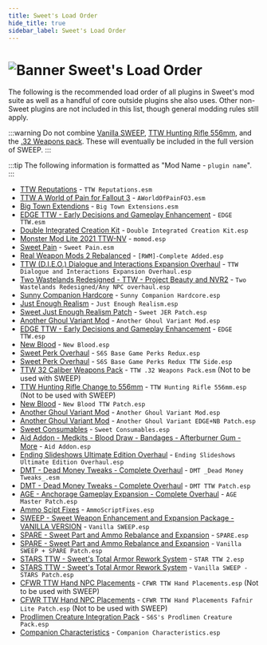 ```yaml
---
title: Sweet's Load Order
hide_title: true
sidebar_label: Sweet's Load Order
---
```


# ![Banner Sweet's Load Order](https://github.com/user-attachments/assets/3107bc4e-f267-4886-af12-014a7402807d)

The following is the recommended load order of all plugins in Sweet's mod suite as well as a handful of core outside plugins she also uses. Other non-Sweet plugins are not included in this list, though general modding rules still apply.

:::warning
Do not combine [Vanilla SWEEP](https://www.nexusmods.com/newvegas/mods/81043), [TTW Hunting Rifle 556mm](https://www.nexusmods.com/newvegas/mods/81720), and the [.32 Weapons pack](https://www.nexusmods.com/newvegas/mods/75068). These will eventually be included in the full version of SWEEP. 
:::

:::tip
The following information is formatted as "Mod Name - `plugin name`".
:::

- [TTW Reputations](https://www.nexusmods.com/newvegas/mods/68604) - `TTW Reputations.esm`
- [TTW A World of Pain for Fallout 3](https://www.nexusmods.com/newvegas/mods/66265) - `AWorldOfPainFO3.esm `
- [Big Town Extendions](https://www.nexusmods.com/newvegas/mods/74825) - `Big Town Extensions.esm`
- [EDGE TTW - Early Decisions and Gameplay Enhancement](https://www.nexusmods.com/newvegas/mods/74921) - `EDGE TTW.esm`
- [Double Integrated Creation Kit](https://www.nexusmods.com/newvegas/mods/77016) - `Double Integrated Creation Kit.esp`
- [Monster Mod Lite 2021 TTW-NV](https://www.nexusmods.com/newvegas/mods/71714) - `momod.esp`
- [Sweet Pain](https://www.nexusmods.com/newvegas/mods/78569) - `Sweet Pain.esm`
- [Real Weapon Mods 2 Rebalanced](https://www.nexusmods.com/newvegas/mods/74502) - `[RWM]-Complete Added.esp`
- [TTW (D.I.E.O.) Dialogue and Interactions Expansion Overhaul](https://www.nexusmods.com/newvegas/mods/78189) - `TTW Dialogue and Interactions Expansion Overhaul.esp`
- [Two Wastelands Redesigned - TTW - Project Beauty and NVR2](https://www.nexusmods.com/newvegas/mods/73667) - `Two Wastelands Redesigned/Any NPC overhaul.esp`
- [Sunny Companion Hardcore](https://www.nexusmods.com/newvegas/mods/80273) - `Sunny Companion Hardcore.esp`
- [Just Enough Realism](https://www.nexusmods.com/newvegas/mods/69407) - `Just Enough Realism.esp`
- [Sweet Just Enough Realism Patch](https://www.nexusmods.com/newvegas/mods/83034) - `Sweet JER Patch.esp`
- [Another Ghoul Variant Mod](https://www.nexusmods.com/newvegas/mods/82237) - `Another Ghoul Variant Mod.esp`
- [EDGE TTW - Early Decisions and Gameplay Enhancement](https://www.nexusmods.com/newvegas/mods/74921) - `EDGE TTW.esp`
- [New Blood](https://www.nexusmods.com/newvegas/mods/75666) - `New Blood.esp`
- [Sweet Perk Overhaul](https://www.nexusmods.com/newvegas/mods/73946) - `S6S Base Game Perks Redux.esp`
- [Sweet Perk Overhaul](https://www.nexusmods.com/newvegas/mods/73946) - `S6S Base Game Perks Redux TTW Side.esp`
- [TTW 32 Caliber Weapons Pack](https://www.nexusmods.com/newvegas/mods/75068) - `TTW .32 Weapons Pack.esm` (Not to be used with SWEEP)
- [TTW Hunting Rifle Change to 556mm](https://www.nexusmods.com/newvegas/mods/81720) - `TTW Hunting Rifle 556mm.esp` (Not to be used with SWEEP)
- [New Blood](https://www.nexusmods.com/newvegas/mods/75666) - `New Blood TTW Patch.esp`
- [Another Ghoul Variant Mod](https://www.nexusmods.com/newvegas/mods/82237) - `Another Ghoul Variant Mod.esp`
- [Another Ghoul Variant Mod](https://www.nexusmods.com/newvegas/mods/82237) - `Another Ghoul Variant EDGE+NB Patch.esp `
- [Sweet Consumables](https://www.nexusmods.com/newvegas/mods/73437) - `Sweet Consumables.esp`
- [Aid Addon - Medkits - Blood Draw - Bandages - Afterburner Gum - More](https://www.nexusmods.com/newvegas/mods/74379) - `Aid Addon.esp`
- [Ending Slideshows Ultimate Edition Overhaul](https://www.nexusmods.com/newvegas/mods/74595) - `Ending Slideshows Ultimate Edition Overhaul.esp`
- [DMT - Dead Money Tweaks - Complete Overhaul](https://www.nexusmods.com/newvegas/mods/72139) - `DMT _Dead Money Tweaks_.esm`
- [DMT - Dead Money Tweaks - Complete Overhaul](https://www.nexusmods.com/newvegas/mods/72139) - `DMT TTW Patch.esp`
- [AGE - Anchorage Gameplay Expansion - Complete Overhaul](https://www.nexusmods.com/newvegas/mods/72031) - `AGE Master Patch.esp`
- [Ammo Scipt Fixes](https://www.nexusmods.com/newvegas/mods/63997) - `AmmoScriptFixes.esp`
- [SWEEP - Sweet Weapon Enhancement and Expansion Package - VANILLA VERSION](https://www.nexusmods.com/newvegas/mods/81043) - `Vanilla SWEEP.esp`
- [SPARE - Sweet Part and Ammo Rebalance and Expansion](https://www.nexusmods.com/newvegas/mods/83937) - `SPARE.esp`
- [SPARE - Sweet Part and Ammo Rebalance and Expansion](https://www.nexusmods.com/newvegas/mods/83937) - `Vanilla SWEEP + SPARE Patch.esp`
- [STARS TTW - Sweet's Total Armor Rework System](https://www.nexusmods.com/newvegas/mods/76016) - `STAR TTW 2.esp`
- [STARS TTW - Sweet's Total Armor Rework System](https://www.nexusmods.com/newvegas/mods/76016) - `Vanilla SWEEP - STARS Patch.esp`
- [CFWR TTW Hand NPC Placements](https://www.nexusmods.com/newvegas/mods/79900) - `CFWR TTW Hand Placements.esp` (Not to be used with SWEEP)
- [CFWR TTW Hand NPC Placements](https://www.nexusmods.com/newvegas/mods/79900) - `CFWR TTW Hand Placements Fafnir Lite Patch.esp` (Not to be used with SWEEP)
- [Prodlimen Creature Integration Pack](https://www.nexusmods.com/newvegas/mods/71569) - `S6S's Prodlimen Creature Pack.esp`
- [Companion Characteristics](https://www.nexusmods.com/newvegas/mods/77474) - `Companion Characteristics.esp`
